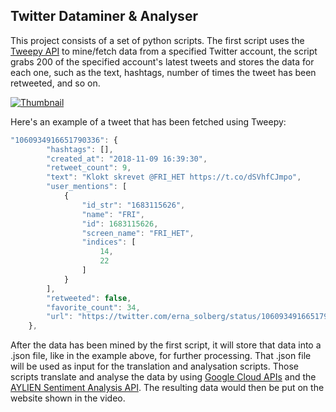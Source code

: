 ## Twitter Dataminer & Analyser

This project consists of a set of python scripts. The first script uses the [Tweepy API](https://www.tweepy.org/) to mine/fetch data from a specified Twitter account, the script grabs 200 of the specified account's latest tweets and stores the data for each one, such as the text, hashtags, number of times the tweet has been retweeted, and so on. 

[![Thumbnail](https://github.com/techiew/Twitter-Dataminer-and-Analyser/blob/master/thumbnail.png)](https://www.youtube.com/watch?v=G-7zbVIuYl0)


Here's an example of a tweet that has been fetched using Tweepy:

```javascript
"1060934916651790336": {
        "hashtags": [],
        "created_at": "2018-11-09 16:39:30",
        "retweet_count": 9,
        "text": "Klokt skrevet @FRI_HET https://t.co/dSVhfCJmpo",
        "user_mentions": [
            {
                "id_str": "1683115626",
                "name": "FRI",
                "id": 1683115626,
                "screen_name": "FRI_HET",
                "indices": [
                    14,
                    22
                ]
            }
        ],
        "retweeted": false,
        "favorite_count": 34,
        "url": "https://twitter.com/erna_solberg/status/1060934916651790336"
    },
```

After the data has been mined by the first script, it will store that data into a .json file, like in the example above, for further processing. That .json file will be used as input for the translation and analysation scripts. Those scripts translate and analyse the data by using [Google Cloud APIs](https://cloud.google.com/apis) and the [AYLIEN Sentiment Analysis API](https://aylien.com/news-api/). The resulting data would then be put on the website shown in the video.
